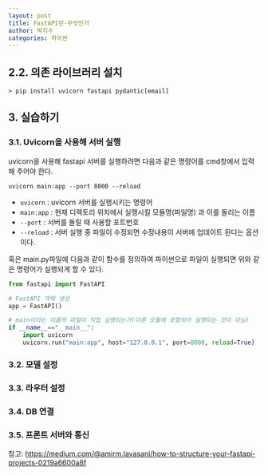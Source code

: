 ```yaml
---
layout: post
title: FastAPI란-무엇인가
author: 박지수
categories: 파이썬
---
```


## 2.2. 의존 라이브러리 설치
  ```
  > pip install uvicorn fastapi pydantic[email]
  ```   


## 3. 실습하기  

### 3.1. Uvicorn을 사용해 서버 실행  

uvicorn을 사용해 fastapi 서버를 실행하려면 다음과 같은 명령어를 cmd창에서 입력 해 주어야 한다.
```
uvicorn main:app --port 8000 --reload
```  
- `uvicorn` : uvicorn 서버를 실행시키는 명령어
- `main:app` : 현재 디렉토리 위치에서 실행시킬 모듈명(파일명) 과 이를 돌리는 이름
- `--port` : 서버를 돌릴 때 사용할 포트번호
- `--reload` : 서버 실행 중 파일이 수정되면 수정내용이 서버에 업데이트 된다는 옵션이다.

혹은 main.py파일에 다음과 같이 함수를 정의하여 파이썬으로 파일이 실행되면 위와 같은 명령어가 실행되게 할 수 있다.
```Python
from fastapi import FastAPI

# FastAPI 객체 생성
app = FastAPI()

# main이라는 이름의 파일이 직접 실행되는가(다른 모듈에 포함되어 실행되는 것이 아님)
if __name__=="__main__":
    import uvicorn
    uvicorn.run("main:app", host="127.0.0.1", port=8000, reload=True)
```

### 3.2. 모델 설정  


### 3.3. 라우터 설정  

### 3.4. DB 연결  

### 3.5. 프론트 서버와 통신  

참고: https://medium.com/@amirm.lavasani/how-to-structure-your-fastapi-projects-0219a6600a8f
